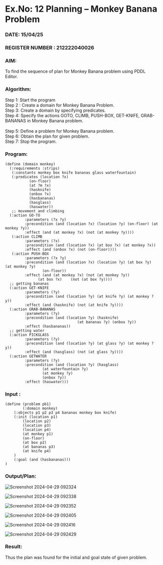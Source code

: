 # Ex.No: 12  Planning –  Monkey Banana Problem
### DATE: 15/04/25                                                                           
### REGISTER NUMBER : 212222040026
### AIM: 
To find the sequence of plan for Monkey Banana problem using PDDL Editor.
###  Algorithm:
Step 1:  Start the program <br> 
Step 2 : Create a domain for Monkey Banana Problem. <br> 
Step 3:  Create a domain by specifying predicates. <br> 
Step 4: Specify the actions GOTO, CLIMB, PUSH-BOX, GET-KNIFE, GRAB-BANANAS in Monkey Banana problem.<br>  
Step 5:   Define a problem for Monkey Banana problem.<br> 
Step 6:  Obtain the plan for given problem.<br> 
Step 7: Stop the program.<br> 

### Program:
```
(define (domain monkey)	       
  (:requirements :strips)
   (:constants monkey box knife bananas glass waterfountain)
   (:predicates (location ?x)
	       (on-floor)
	       (at ?m ?x)
	       (hasknife)
	       (onbox ?x)
	       (hasbananas)
	       (hasglass)
	       (haswater))
   ;; movement and climbing
  (:action GO-TO
	     :parameters (?x ?y)
	     :precondition (and (location ?x) (location ?y) (on-floor) (at monkey ?y))
	     :effect (and (at monkey ?x) (not (at monkey ?y))))
   (:action CLIMB
	     :parameters (?x)
	     :precondition (and (location ?x) (at box ?x) (at monkey ?x))
	     :effect (and (onbox ?x) (not (on-floor))))
   (:action PUSH-BOX
	     :parameters (?x ?y)
	     :precondition (and (location ?x) (location ?y) (at box ?y) (at monkey ?y) 
				 (on-floor))
	     :effect (and (at monkey ?x) (not (at monkey ?y))
			   (at box ?x)    (not (at box ?y))))
  ;; getting bananas
  (:action GET-KNIFE
	     :parameters (?y)
         :precondition (and (location ?y) (at knife ?y) (at monkey ?y))
	     :effect (and (hasknife) (not (at knife ?y))))
  (:action GRAB-BANANAS
	     :parameters (?y)
	     :precondition (and (location ?y) (hasknife) 
                                 (at bananas ?y) (onbox ?y))
	     :effect (hasbananas))
  ;; getting water
  (:action PICKGLASS
	     :parameters (?y)
	     :precondition (and (location ?y) (at glass ?y) (at monkey ?y))
	     :effect (and (hasglass) (not (at glass ?y))))
  (:action GETWATER
	     :parameters (?y)
	     :precondition (and (location ?y) (hasglass)
				 (at waterfountain ?y)
				 (at monkey ?y)
				 (onbox ?y))
	     :effect (haswater)))
```

### Input :
```
(define (problem pb1)
    	(:domain monkey)
  	(:objects p1 p2 p3 p4 bananas monkey box knife)
  	(:init (location p1)
		(location p2)
		(location p3)
		(location p4)
	 	(at monkey p1)
		(on-floor)
		(at box p2)
		(at bananas p3)
	 	(at knife p4)
	)
  	(:goal (and (hasbananas)))
)
```

### Output/Plan:
![Screenshot 2024-04-29 092324](https://github.com/Vikhram-S/AI_Lab_2023-24/assets/146576573/f7a3bbb5-0d9b-43c1-bf38-9e1171e142af)

![Screenshot 2024-04-29 092338](https://github.com/Vikhram-S/AI_Lab_2023-24/assets/146576573/40b25c93-136c-410d-9b89-95ee5000b995)

![Screenshot 2024-04-29 092352](https://github.com/Vikhram-S/AI_Lab_2023-24/assets/146576573/5867317a-726e-4940-b219-23c9edcaebf0)

![Screenshot 2024-04-29 092405](https://github.com/Vikhram-S/AI_Lab_2023-24/assets/146576573/cb8a826d-b025-4dc0-8348-12ea863ef04d)

![Screenshot 2024-04-29 092416](https://github.com/Vikhram-S/AI_Lab_2023-24/assets/146576573/9842351f-7a74-4c32-8523-0db328bcf00c)

![Screenshot 2024-04-29 092429](https://github.com/Vikhram-S/AI_Lab_2023-24/assets/146576573/cd4fe5d4-bbfc-4f4a-be73-2517abc10869)





### Result:
Thus the plan was found for the initial and goal state of given problem.
